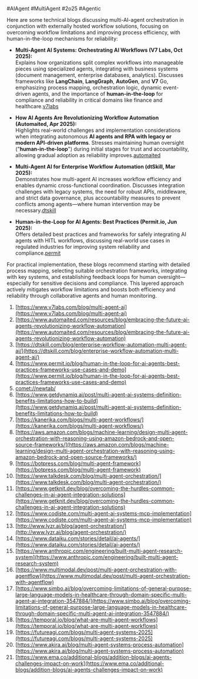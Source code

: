 #AIAgent  #MultiAgent #2o25  #Agentic 

Here are some technical blogs discussing multi-AI-agent orchestration in conjunction with externally hosted workflow solutions, focusing on overcoming workflow limitations and improving process efficiency, with human-in-the-loop mechanisms for reliability:

- **Multi-Agent AI Systems: Orchestrating AI Workflows (V7 Labs, Oct 2025):**  
	Explains how organizations split complex workflows into manageable pieces using specialized agents, integrating with business systems (document management, enterprise databases, analytics). Discusses frameworks like **LangChain**, **LangGraph**, **AutoGen**, and **V7** Go, emphasizing process mapping, orchestration logic, dynamic event-driven agents, and the importance of **human-in-the-loop** for compliance and reliability in critical domains like finance and healthcare.[v7labs](https://www.v7labs.com/blog/multi-agent-ai)​

- **How AI Agents Are Revolutionizing Workflow Automation (Automaited, Apr 2025):**  
    Highlights real-world challenges and implementation considerations when integrating autonomous **AI agents and RPA with legacy or modern API-driven platforms**. Stresses maintaining human oversight ("**human-in-the-loop**") during initial stages for trust and accountability, allowing gradual adoption as reliability improves.[automaited](https://www.automaited.com/resources/blog/embracing-the-future-ai-agents-revolutionizing-workflow-automation)​
    
- **Multi-Agent AI for Enterprise Workflow Automation (dtSkill, Mar 2025):**  
    Demonstrates how multi-agent AI increases workflow efficiency and enables dynamic cross-functional coordination. Discusses integration challenges with legacy systems, the need for robust APIs, middleware, and strict data governance, plus accountability measures to prevent conflicts among agents—where human intervention may be necessary.[dtskill](https://dtskill.com/blog/enterprise-workflow-automation-multi-agent-ai/)​
    
- **Human-in-the-Loop for AI Agents: Best Practices (Permit.io, Jun 2025):**  
    Offers detailed best practices and frameworks for safely integrating AI agents with HITL workflows, discussing real-world use cases in regulated industries for improving system reliability and compliance.[permit](https://www.permit.io/blog/human-in-the-loop-for-ai-agents-best-practices-frameworks-use-cases-and-demo)​
    

For practical implementation, these blogs recommend starting with detailed process mapping, selecting suitable orchestration frameworks, integrating with key systems, and establishing feedback loops for human oversight—especially for sensitive decisions and compliance. This layered approach actively mitigates workflow limitations and boosts both efficiency and reliability through collaborative agents and human monitoring.

1. [https://www.v7labs.com/blog/multi-agent-ai](https://www.v7labs.com/blog/multi-agent-ai)
2. [https://www.automaited.com/resources/blog/embracing-the-future-ai-agents-revolutionizing-workflow-automation](https://www.automaited.com/resources/blog/embracing-the-future-ai-agents-revolutionizing-workflow-automation)
3. [https://dtskill.com/blog/enterprise-workflow-automation-multi-agent-ai/](https://dtskill.com/blog/enterprise-workflow-automation-multi-agent-ai/)
4. [https://www.permit.io/blog/human-in-the-loop-for-ai-agents-best-practices-frameworks-use-cases-and-demo](https://www.permit.io/blog/human-in-the-loop-for-ai-agents-best-practices-frameworks-use-cases-and-demo)
5. [comet://newtab/](comet://newtab/)
6. [https://www.getdynamiq.ai/post/multi-agent-ai-systems-definition-benefits-limitations-how-to-build](https://www.getdynamiq.ai/post/multi-agent-ai-systems-definition-benefits-limitations-how-to-build)
7. [https://kanerika.com/blogs/multi-agent-workflows/](https://kanerika.com/blogs/multi-agent-workflows/)
8. [https://aws.amazon.com/blogs/machine-learning/design-multi-agent-orchestration-with-reasoning-using-amazon-bedrock-and-open-source-frameworks/](https://aws.amazon.com/blogs/machine-learning/design-multi-agent-orchestration-with-reasoning-using-amazon-bedrock-and-open-source-frameworks/)
9. [https://botpress.com/blog/multi-agent-framework](https://botpress.com/blog/multi-agent-framework)
10. [https://www.talkdesk.com/blog/multi-agent-orchestration/](https://www.talkdesk.com/blog/multi-agent-orchestration/)
11. [https://www.getknit.dev/blog/overcoming-the-hurdles-common-challenges-in-ai-agent-integration-solutions](https://www.getknit.dev/blog/overcoming-the-hurdles-common-challenges-in-ai-agent-integration-solutions)
12. [https://www.codiste.com/multi-agent-ai-systems-mcp-implementation](https://www.codiste.com/multi-agent-ai-systems-mcp-implementation)
13. [http://www.lyzr.ai/blog/agent-orchestration/](http://www.lyzr.ai/blog/agent-orchestration/)
14. [https://www.dataiku.com/stories/detail/ai-agents/](https://www.dataiku.com/stories/detail/ai-agents/)
15. [https://www.anthropic.com/engineering/built-multi-agent-research-system](https://www.anthropic.com/engineering/built-multi-agent-research-system)
16. [https://www.multimodal.dev/post/multi-agent-orchestration-with-agentflow](https://www.multimodal.dev/post/multi-agent-orchestration-with-agentflow)
17. [https://www.simbo.ai/blog/overcoming-limitations-of-general-purpose-large-language-models-in-healthcare-through-domain-specific-multi-agent-ai-integration-3547884/](https://www.simbo.ai/blog/overcoming-limitations-of-general-purpose-large-language-models-in-healthcare-through-domain-specific-multi-agent-ai-integration-3547884/)
18. [https://temporal.io/blog/what-are-multi-agent-workflows](https://temporal.io/blog/what-are-multi-agent-workflows)
19. [https://futureagi.com/blogs/multi-agent-systems-2025](https://futureagi.com/blogs/multi-agent-systems-2025)
20. [https://www.akira.ai/blog/multi-agent-systems-process-automation](https://www.akira.ai/blog/multi-agent-systems-process-automation)
21. [https://www.ema.co/additional-blogs/addition-blogs/ai-agents-challenges-impact-on-work](https://www.ema.co/additional-blogs/addition-blogs/ai-agents-challenges-impact-on-work)